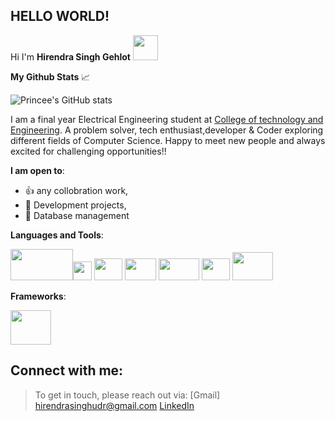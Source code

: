 ## **HELLO WORLD!**  
Hi I'm **Hirendra Singh Gehlot** <img src="https://camo.githubusercontent.com/e8e7b06ecf583bc040eb60e44eb5b8e0ecc5421320a92929ce21522dbc34c891/68747470733a2f2f6d656469612e67697068792e636f6d2f6d656469612f6876524a434c467a6361737252346961377a2f67697068792e676966" width="40" height="40" />

**My Github Stats** :chart_with_upwards_trend:


![Princee's GitHub stats](https://github-readme-stats.vercel.app/api?username=Hirendra12784&theme=dark&show_icons=true)


I am a final year Electrical Engineering student at [College of technology and Engineering](https://www.ctae.ac.in/). A problem solver, tech enthusiast,developer & Coder exploring different fields of Computer Science.
Happy to meet new people and always excited for challenging opportunities!!

**I am open to**:

- :+1: any collobration work,
- :scroll: Development projects,
- :floppy_disk: Database management 

**Languages and Tools**:


 <img src= "https://user-images.githubusercontent.com/105099270/168008702-75c94e82-d9d5-4acc-932b-c522e9532d97.png" width="100" height="50" /><img src= "https://user-images.githubusercontent.com/54709490/147850591-6eeecede-9203-4e2e-ab05-217de9b36044.png" width="30" height="30" /> <img src= "https://user-images.githubusercontent.com/54720297/165036914-4b54df20-4e72-4add-befa-4679d84df11e.png" width="45" height="35" /> 
<img src= "https://user-images.githubusercontent.com/54720297/165035310-d5e7ab15-74e5-41e1-8ca2-56493ff7fcf0.png" width="50" height="35" /> <img src= "https://user-images.githubusercontent.com/54709490/158622675-64678702-61c5-4d54-9b31-74bf4b9f2c30.png" width="65" height="35" /> 
<img src= "https://user-images.githubusercontent.com/54720297/165033904-017ad120-5058-4f6e-842c-05e6f5b2b734.png" width="45" height="35" /> 
<img src= "https://user-images.githubusercontent.com/54720297/165035689-d1fd26b7-5e9c-4215-94fa-e7c8a7f51bef.png" width="65" height="45" /> 

**Frameworks**:

<img src="https://user-images.githubusercontent.com/54720297/165037640-f1c5ee5c-ffa3-4913-9c3c-636c63991edb.png" width="65" height="55" /> 



## Connect with me:

> To get in touch, please reach out via:
> [Gmail] hirendrasinghudr@gmail.com 
> [LinkedIn](https://www.linkedin.com/in/hirendra-singh-gehlot-43a49b208/) 
